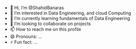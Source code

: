 - 👋 Hi, I’m @ShahidBanaras
- 👀 I’m interested in Data Engineering, and cloud Computing
- 🌱 I’m currently learning fundamentals of Data Engineering
- 💞️ I’m looking to collaborate on projects
- 📫 How to reach me on this profile
- 😄 Pronouns: ...
- ⚡ Fun fact: ...

<!---
ShahidBanaras/ShahidBanaras is a ✨ special ✨ repository because its `README.md` (this file) appears on your GitHub profile.
You can click the Preview link to take a look at your changes.
--->
